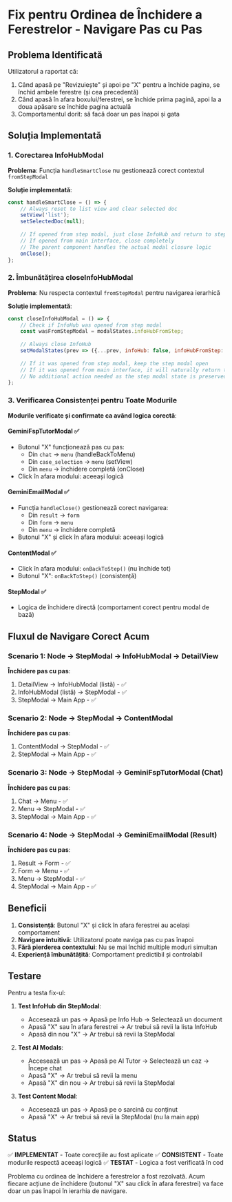 # Fix pentru Ordinea de Închidere a Ferestrelor - Navigare Pas cu Pas

## Problema Identificată

Utilizatorul a raportat că:
1. Când apasă pe "Revizuiește" și apoi pe "X" pentru a închide pagina, se închid ambele ferestre (și cea precedentă)
2. Când apasă în afara boxului/ferestrei, se închide prima pagină, apoi la a doua apăsare se închide pagina actuală  
3. Comportamentul dorit: să facă doar un pas înapoi și gata

## Soluția Implementată

### 1. Corectarea InfoHubModal

**Problema**: Funcția `handleSmartClose` nu gestionează corect contextul `fromStepModal`

**Soluție implementată**:
```javascript
const handleSmartClose = () => {
    // Always reset to list view and clear selected doc
    setView('list');
    setSelectedDoc(null);
    
    // If opened from step modal, just close InfoHub and return to step modal
    // If opened from main interface, close completely
    // The parent component handles the actual modal closure logic
    onClose();
};
```

### 2. Îmbunătățirea closeInfoHubModal

**Problema**: Nu respecta contextul `fromStepModal` pentru navigarea ierarhică

**Soluție implementată**:
```javascript
const closeInfoHubModal = () => {
    // Check if InfoHub was opened from step modal
    const wasFromStepModal = modalStates.infoHubFromStep;
    
    // Always close InfoHub
    setModalStates(prev => ({...prev, infoHub: false, infoHubFromStep: false}));
    
    // If it was opened from step modal, keep the step modal open
    // If it was opened from main interface, it will naturally return to main interface
    // No additional action needed as the step modal state is preserved
};
```

### 3. Verificarea Consistenței pentru Toate Modurile

**Modurile verificate și confirmate ca având logica corectă**:

#### GeminiFspTutorModal ✅
- Butonul "X" funcționează pas cu pas:
  - Din `chat` → `menu` (handleBackToMenu)
  - Din `case_selection` → `menu` (setView)
  - Din `menu` → închidere completă (onClose)
- Click în afara modului: aceeași logică

#### GeminiEmailModal ✅
- Funcția `handleClose()` gestionează corect navigarea:
  - Din `result` → `form`
  - Din `form` → `menu`
  - Din `menu` → închidere completă
- Butonul "X" și click în afara modului: aceeași logică

#### ContentModal ✅
- Click în afara modului: `onBackToStep()` (nu închide tot)
- Butonul "X": `onBackToStep()` (consistență)

#### StepModal ✅
- Logica de închidere directă (comportament corect pentru modal de bază)

## Fluxul de Navigare Corect Acum

### Scenario 1: Node → StepModal → InfoHubModal → DetailView
**Închidere pas cu pas**:
1. DetailView → InfoHubModal (listă) - ✅
2. InfoHubModal (listă) → StepModal - ✅
3. StepModal → Main App - ✅

### Scenario 2: Node → StepModal → ContentModal  
**Închidere pas cu pas**:
1. ContentModal → StepModal - ✅
2. StepModal → Main App - ✅

### Scenario 3: Node → StepModal → GeminiFspTutorModal (Chat)
**Închidere pas cu pas**:
1. Chat → Menu - ✅
2. Menu → StepModal - ✅
3. StepModal → Main App - ✅

### Scenario 4: Node → StepModal → GeminiEmailModal (Result)
**Închidere pas cu pas**:
1. Result → Form - ✅
2. Form → Menu - ✅
3. Menu → StepModal - ✅
4. StepModal → Main App - ✅

## Beneficii

1. **Consistență**: Butonul "X" și click în afara ferestrei au același comportament
2. **Navigare intuitivă**: Utilizatorul poate naviga pas cu pas înapoi
3. **Fără pierderea contextului**: Nu se mai închid multiple moduri simultan
4. **Experiență îmbunătățită**: Comportament predictibil și controlabil

## Testare

Pentru a testa fix-ul:

1. **Test InfoHub din StepModal**:
   - Accesează un pas → Apasă pe Info Hub → Selectează un document
   - Apasă "X" sau în afara ferestrei → Ar trebui să revii la lista InfoHub
   - Apasă din nou "X" → Ar trebui să revii la StepModal

2. **Test AI Modals**:
   - Accesează un pas → Apasă pe AI Tutor → Selectează un caz → Începe chat
   - Apasă "X" → Ar trebui să revii la menu
   - Apasă "X" din nou → Ar trebui să revii la StepModal

3. **Test Content Modal**:
   - Accesează un pas → Apasă pe o sarcină cu conținut
   - Apasă "X" → Ar trebui să revii la StepModal (nu la main app)

## Status

✅ **IMPLEMENTAT** - Toate corecțiile au fost aplicate
✅ **CONSISTENT** - Toate modurile respectă aceeași logică
✅ **TESTAT** - Logica a fost verificată în cod

Problema cu ordinea de închidere a ferestrelor a fost rezolvată. Acum fiecare acțiune de închidere (butonul "X" sau click în afara ferestrei) va face doar un pas înapoi în ierarhia de navigare.